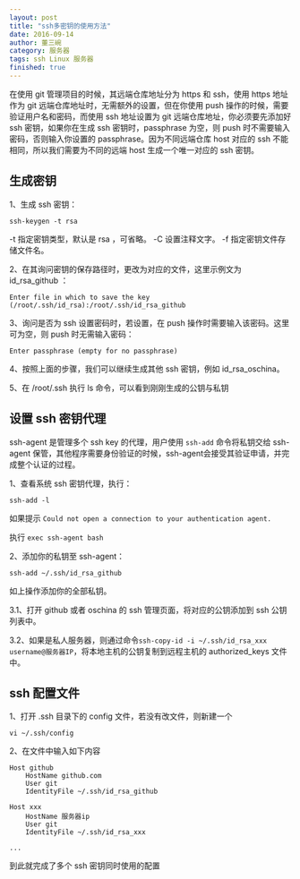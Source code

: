 ```yaml
---
layout: post
title: "ssh多密钥的使用方法"
date: 2016-09-14
author: 董三碗
category: 服务器
tags: ssh Linux 服务器
finished: true
---
```



在使用 git 管理项目的时候，其远端仓库地址分为 https 和 ssh，使用 https 地址作为 git 远端仓库地址时，无需额外的设置，但在你使用 push 操作的时候，需要验证用户名和密码，而使用 ssh 地址设置为 git 远端仓库地址，你必须要先添加好 ssh 密钥，如果你在生成 ssh 密钥时，passphrase 为空，则 push 时不需要输入密码，否则输入你设置的 passphrase。因为不同远端仓库 host 对应的 ssh 不能相同，所以我们需要为不同的远端 host 生成一个唯一对应的 ssh 密钥。

## 生成密钥

1、生成 ssh 密钥：

`ssh-keygen -t rsa`

-t 指定密钥类型，默认是 rsa ，可省略。
-C 设置注释文字。
-f 指定密钥文件存储文件名。

2、在其询问密钥的保存路径时，更改为对应的文件，这里示例文为 id_rsa_github ：

`Enter file in which to save the key (/root/.ssh/id_rsa):/root/.ssh/id_rsa_github`

3、询问是否为 ssh 设置密码时，若设置，在 push 操作时需要输入该密码。这里可为空，则 push 时无需输入密码：

`Enter passphrase (empty for no passphrase)`

4、按照上面的步骤，我们可以继续生成其他 ssh 密钥，例如 id_rsa_oschina。

5、在 /root/.ssh 执行 ls 命令，可以看到刚刚生成的公钥与私钥

## 设置 ssh 密钥代理

ssh-agent 是管理多个 ssh key 的代理，用户使用 `ssh-add` 命令将私钥交给 ssh-agent 保管，其他程序需要身份验证的时候，ssh-agent会接受其验证申请，并完成整个认证的过程。

1、查看系统 ssh 密钥代理，执行：

`ssh-add -l`

如果提示 `Could not open a connection to your authentication agent.`

执行 `exec ssh-agent bash`

2、添加你的私钥至 ssh-agent：

`ssh-add ~/.ssh/id_rsa_github`

如上操作添加你的全部私钥。

3.1、打开 github 或者 oschina 的 ssh 管理页面，将对应的公钥添加到 ssh 公钥列表中。

3.2、如果是私人服务器，则通过命令`ssh-copy-id -i ~/.ssh/id_rsa_xxx username@服务器IP`，将本地主机的公钥复制到远程主机的 authorized_keys 文件中。

## ssh 配置文件

1、打开 .ssh 目录下的 config 文件，若没有改文件，则新建一个

`vi ~/.ssh/config`

2、在文件中输入如下内容

```
Host github
    HostName github.com
    User git
    IdentityFile ~/.ssh/id_rsa_github

Host xxx
    HostName 服务器ip
    User git
    IdentityFile ~/.ssh/id_rsa_xxx

...
```

到此就完成了多个 ssh 密钥同时使用的配置

